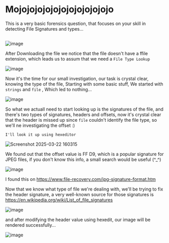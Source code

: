 # Mojojojojojojojojojojojojo

This is a very basic forensics question, that focuses on your skill in detecting File Signatures and types...
##
![image](https://github.com/user-attachments/assets/c88571d9-c0e3-4266-960f-261aade82289)

After Downloading the file we notice that the file doesn't have a ffile extension, which leads us to assum that we need a ``` File Type Lookup ```

![image](https://github.com/user-attachments/assets/d52bc47e-f009-4305-93b4-587e32c1035f)

Now it's the time for our small investigation, our task is crystal clear, knowing the type of the file, Starting with some basic stuff, We started with ```strings``` and ```file``` 
, Which led to nothing...

![image](https://github.com/user-attachments/assets/3cb29a74-d6be-45f9-b129-42b45ec7be51)

So what we actuall need to start looking up is the signatures of the file, and there's two types of signatures, headers and offsets, now it's crystal clear that the header is missed up since ```file``` couldn't identify the file type, so we'll ne investigating the offset :)

```I'll look it up using hexeditor```

![Screenshot 2025-03-22 160315](https://github.com/user-attachments/assets/2c2c7471-7937-4b78-af2e-511423f5235e)

We found out that the offset value is FF D9, which is a popular signature for JPEG files, if you don't know this info, a small search would be useful (^_^)

![image](https://github.com/user-attachments/assets/9c7f0891-23da-465a-979a-e5f04329c6ab)

I found this on https://www.file-recovery.com/jpg-signature-format.htm

Now that we know what type of file we're dealing with, we'll be trying to fix the header signature, a very well-known source for those signatures is https://en.wikipedia.org/wiki/List_of_file_signatures

![image](https://github.com/user-attachments/assets/4d55f361-fc01-4c9d-a173-4ff754092a68)

and after modifying the header value using hexedit, our image will be rendered successfully...

![image](https://github.com/user-attachments/assets/a13f1d21-8c2d-4897-b05c-2df4ae4944d8)

